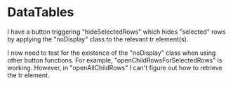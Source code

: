 # DataTables
 
 I have a button triggering "hideSelectedRows" which hides "selected" rows by applying the "noDisplay" class to the relevant tr element(s).

I now need to test for the existence of the "noDisplay" class when using other button functions. For example, "openChildRowsForSelectedRows" is working. However, in "openAllChildRows" I can't figure out how to retrieve the tr element.
